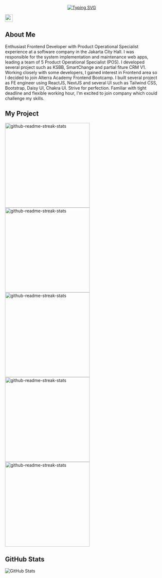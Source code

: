 <div id="header" align="center">
  <p><a href="https://git.io/typing-svg"><img align="center" src="https://readme-typing-svg.herokuapp.com?font=pacifico&size=35&pause=5000&color=6096B4&center=true&vCenter=true&width=435&lines=+Muhammad+Ghiyats+Shufy;Front+End+Engineer;Contact+Me" alt="Typing SVG" /></a></p>
</div>
<p><a href="https://www.linkedin.com/in/muhammad-ghiyats-sufy-4020a3190/"><img src="https://img.shields.io/badge/linkedin-%230077B5.svg?&style=for-the-badge&logo=linkedin&logoColor=white" height=25></a></p>

<h2>About Me</h2>
  Enthusiast Frontend Developer with Product
Operational Specialist experience at a
software company in the Jakarta City Hall. I
was responsible for the system
implementation and maintenance web apps,
leading a team of 5 Product Operational
Specialist (POS). I developed several project
such as KSBB, SmartChange and partial
fiture CRM V1. Working closely with some
developers, I gained interest in Frontend
area so I decided to join
Alterra Academy Frontend Bootcamp. I built
several project as FE engineer using
ReactJS, NextJS and several UI such as
Tailwind CSS, Bootstrap, Daisy UI, Chakra UI.
Strive for perfection. Familiar with tight
deadline and flexible working hour, I'm
excited to join company which could
challenge my skills.</br>

<h2>My Project</h2>
<p align="left">
    <a href="https://github.com/giaz231/FE-Ikuzports-CapstoneProject"><img width="278" src="https://denvercoder1-github-readme-stats.vercel.app/api/pin/?username=giaz231&repo=FE-Ikuzports-CapstoneProject&theme=react&bg_color=1F222E&title_color=F85D7F&hide_border=true&icon_color=F8D866&show_icons=false" alt="github-readme-streak-stats"></a>
    <a href="https://github.com/giaz231/Stayest"><img width="278" src="https://denvercoder1-github-readme-stats.vercel.app/api/pin/?username=giaz231&repo=Stayest&theme=react&bg_color=1F222E&title_color=F85D7F&hide_border=true&icon_color=F8D866&show_icons=false" alt="github-readme-streak-stats"></a>
    <a href="https://github.com/giaz231/immersive-dashboard"><img width="278" src="https://denvercoder1-github-readme-stats.vercel.app/api/pin/?username=giaz231&repo=immersive-dashboard&theme=react&bg_color=1F222E&title_color=F85D7F&hide_border=true&icon_color=F8D866&show_icons=false" alt="github-readme-streak-stats"></a>
    <a href="https://github.com/giaz231/koperasipbs"><img width="278" src="https://denvercoder1-github-readme-stats.vercel.app/api/pin/?username=giaz231&repo=koperasipbs&theme=react&bg_color=1F222E&title_color=F85D7F&hide_border=true&icon_color=F8D866&show_icons=false" alt="github-readme-streak-stats"></a>
     <a href="https://github.com/giaz231/Kodiklatal-TNI"><img width="278" src="https://denvercoder1-github-readme-stats.vercel.app/api/pin/?username=giaz231&repo=Kodiklatal-TNI&bg_color=1F222E&title_color=F85D7F&hide_border=true&icon_color=F8D866&show_icons=false" alt="github-readme-streak-stats"></a>
<h2>GitHub Stats</h2>
<p><img src="https://github-readme-stats.vercel.app/api?username=giaz231&amp;show_icons=true" alt="GitHub Stats"></p>
